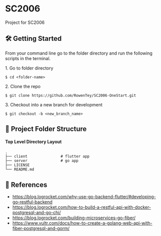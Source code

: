 # SC2006
Project for SC2006

## 🛠 Getting Started
From your command line go to the folder directory and run the following scripts in the terminal.

1\. Go to folder directory

```terminal
$ cd <folder-name>
```

2\. Clone the repo 

```terminal
$ git clone https://github.com/RowenTey/SC2006-OneStart.git
```

3\. Checkout into a new branch for development

```terminal
$ git checkout -b <new_branch_name>
```

## 📂 Project Folder Structure

#### Top Level Directory Layout

```terminal
.
├── client               # flutter app
├── server               # go app
├── LICENSE
└── README.md
```

## 📖 References
- https://blog.logrocket.com/why-use-go-backend-flutter/#developing-go-restful-backend
- https://blog.logrocket.com/how-to-build-a-restful-api-with-docker-postgresql-and-go-chi/
- https://blog.logrocket.com/building-microservices-go-fiber/
- https://www.vultr.com/docs/how-to-create-a-golang-web-api-with-fiber-postgresql-and-gorm/
